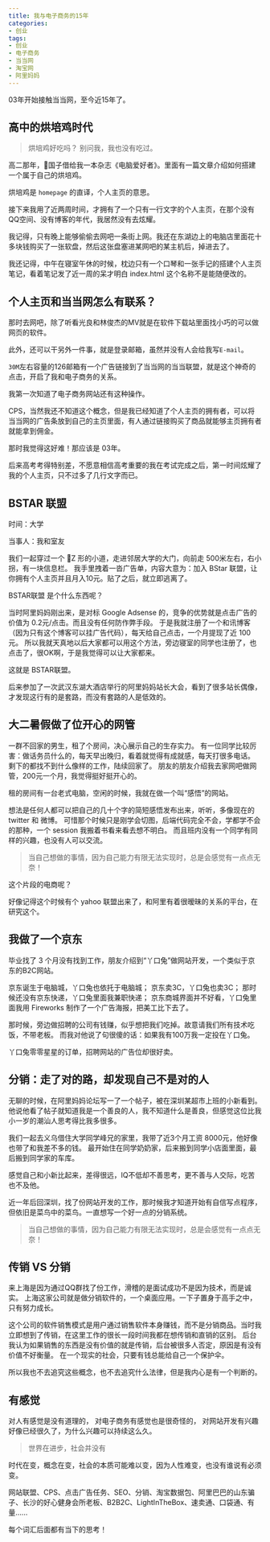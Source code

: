 ```yaml
---
title: 我与电子商务的15年
categories:
- 创业
tags:
- 创业
- 电子商务
- 当当网
- 淘宝网
- 阿里妈妈
---
```


03年开始接触当当网，至今近15年了。

## 高中的烘培鸡时代

>烘培鸡好吃吗？
>别问我，我也没有吃过。

高二那年，国子借给我一本杂志《电脑爱好者》。里面有一篇文章介绍如何搭建一个属于自己的烘培鸡。

烘培鸡是 `homepage` 的直译，个人主页的意思。

接下来我用了近两周时间，才拥有了一个只有一行文字的个人主页，在那个没有QQ空间、没有博客的年代，我居然没有去炫耀。

我记得，只有晚上能够偷偷去网吧一条街上网。我还在东湖边上的电脑店里面花十多块钱购买了一张软盘，然后这张盘塞进某网吧的某主机后，掉进去了。

我还记得，中午在寝室午休的时候，枕边只有一个口琴和一张手记的搭建个人主页笔记，看着笔记发了近一周的呆才明白 index.html 这个名称不是能随便改的。


## 个人主页和当当网怎么有联系？

那时去网吧，除了听看光良和林俊杰的MV就是在软件下载站里面找小巧的可以做网页的软件。

此外，还可以干另外一件事，就是登录邮箱，虽然并没有人会给我写`E-mail`。

`30M`左右容量的126邮箱有一个广告链接到了当当网的当当联盟，就是这个神奇的点击，开启了我和电子商务的关系。

我第一次知道了电子商务网站还有这种操作。

CPS，当然我还不知道这个概念，但是我已经知道了个人主页的拥有者，可以将当当网的广告条放到自己的主页里面，有人通过链接购买了商品就能够主页拥有者就能拿到佣金。

那时我觉得这好难！那应该是 03年。

后来高考考得特别差，不愿意相信高考重要的我在考试完成之后，第一时间炫耀了我的个人主页，只不过多了几行文字而已。


## BSTAR 联盟

时间：大学

当事人：我和室友

我们一起穿过一个 Z 形的小道，走进邻居大学的大门，向前走 500米左右，右小拐，有一块信息栏。
我手里拽着一沓广告单，内容大意为：加入 BStar 联盟，让你拥有个人主页并且月入10元。贴了之后，就立即逃离了。

BSTAR联盟 是个什么东西呢？

当时阿里妈妈刚出来，是对标 Google Adsense 的，竞争的优势就是点击广告的价值为 0.2元/点击。而且没有任何防作弊手段。
于是我就注册了一个和讯博客（因为只有这个博客可以挂广告代码），每天给自己点击，一个月提现了近 100元。
所以我就天真地以后大家都可以用这个方法，旁边寝室的同学也注册了，也点击了，很OK啊，于是我觉得可以让大家都来。

这就是 BSTAR联盟。

后来参加了一次武汉东湖大酒店举行的阿里妈妈站长大会，看到了很多站长偶像，才发现这行有的是套路，而没有套路的人是低效的。


## 大二暑假做了位开心的网管

一群不回家的男生，租了个房间，决心展示自己的生存实力。
有一位同学比较厉害：做话务员什么的，每天早出晚归，看着就觉得有成就感，每天打很多电话。
剩下的都找不到什么像样的工作，陆续回家了。
朋友的朋友介绍我去家网吧做网管，200元一个月，我觉得挺好挺开心的。

租的房间有一台老式电脑，空闲的时候，我就在做一个叫“感悟”的网站。

想法是任何人都可以把自己的几十个字的简短感悟发布出来，听听，多像现在的 twitter 和 微博。
可惜那个时候只是刚学会切图，后端代码完全不会，学都学不会的那种，一个 session 我搬着书看来看去想不明白。
而且班内没有一个同学有同样的兴趣，也没有人可以交流。

> 当自己想做的事情，因为自己能力有限无法实现时，总是会感觉有一点点无奈！

这个片段的电商呢？

好像记得这个时候有个 yahoo 联盟出来了，和阿里有着很暧昧的关系的平台，在研究这个。


## 我做了一个京东

毕业找了 3 个月没有找到工作，朋友介绍到“丫口兔”做网站开发，一个类似于京东的B2C网站。

京东诞生于电脑城，丫口兔也依托于电脑城；
京东卖3C，丫口兔也卖3C；
那时候还没有京东快递，丫口兔里面我兼职快递；
京东商城界面并不好看，丫口兔里面我用 Fireworks 制作了一个广告海报，把美工比下去了。

那时候，旁边做招聘的公司有钱赚，似乎想把我们吃掉。故意请我们所有技术吃饭，不带老板。
而我对他说了句很傻的话：如果我有100万我一定投在丫口兔。

丫口兔零零星星的订单，招聘网站的广告位却很好卖。


## 分销：走了对的路，却发现自己不是对的人

无聊的时候，在阿里妈妈论坛写一了一个帖子，被在深圳某超市上班的小新看到。
他说他看了帖子就知道我是一个善良的人，我不知道什么是善良，但感觉这位比我小一岁的潮汕人思考得比我多很多。

我们一起去义乌借住大学同学峰兄的家里，我带了近3个月工资 8000元，他好像也带了和我差不多的钱。
最开始住在同学奶奶家，后来搬到同学小店面里面，最后搬到同学家的车库。

感觉自己和小新比起来，差得很远，IQ不低却不善思考，更不善与人交际，吃苦也不及他。

近一年后回深圳，找了份网站开发的工作，那时候我才知道开始有自信写点程序，但依旧是菜鸟中的菜鸟。一直想写一个好一点的分销系统。

> 当自己想做的事情，因为自己能力有限无法实现时，总是会感觉有一点点无奈！


## 传销 VS 分销

来上海是因为通过QQ群找了份工作，滑稽的是面试成功不是因为技术，而是诚实。
上海这家公司就是做分销软件的，一个桌面应用。一下子置身于高手之中，只有努力成长。

这个公司的软件销售模式是用户通过销售软件本身赚钱，而不是分销商品。当时我立即想到了传销，在这里工作的很长一段时间我都在想传销和直销的区别。
后台我认为如果销售的东西是没有价值的就是传销，后台被很多人否定，原因是有没有价值不好衡量。
在一个现实的社会，只要有钱总能给自己一个保护伞。

所以我也不去追究这些概念，也不去追究什么法律，但是我内心是有一个判断的。


## 有感觉

对人有感觉是没有道理的，
对电子商务有感觉也是很奇怪的，
对网站开发有兴趣好像已经很久了，为什么兴趣可以持续这么久。

> 世界在进步，社会并没有

时代在变，概念在变，社会的本质可能难以变，因为人性难变，也没有谁说有必须变。

网站联盟、CPS、点击广告任务、SEO、分销、淘宝数据包、阿里巴巴的山东骗子、长沙的好心健身会所老板、B2B2C、LightInTheBox、速卖通、口袋通、有量……

每个词汇后面都有当下的思考！